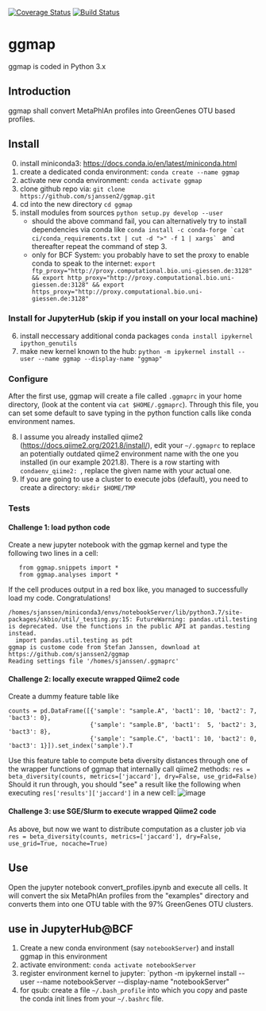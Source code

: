 [![Coverage Status](https://coveralls.io/repos/github/sjanssen2/ggmap/badge.svg?branch=master)](https://coveralls.io/github/sjanssen2/ggmap?branch=master)
[![Build Status](https://travis-ci.org/sjanssen2/ggmap.svg?branch=master)](https://travis-ci.org/sjanssen2/ggmap)

# ggmap
ggmap is coded in Python 3.x

## Introduction
ggmap shall convert MetaPhlAn profiles into GreenGenes OTU based profiles.

## Install
 0. install miniconda3: https://docs.conda.io/en/latest/miniconda.html
 1. create a dedicated conda environment: `conda create --name ggmap`
 2. activate new conda environment: `conda activate ggmap`
 3. clone github repo via: `git clone https://github.com/sjanssen2/ggmap.git`
 4. cd into the new directory `cd ggmap`
 5. install modules from sources `python setup.py develop --user`
     * should the above command fail, you can alternatively try to install dependencies via conda like ``conda install -c conda-forge `cat ci/conda_requirements.txt | cut -d ">" -f 1 | xargs` `` and thereafter repeat the command of step 3. 
     * only for BCF System: you probably have to set the proxy to enable conda to speak to the internet: `export ftp_proxy="http://proxy.computational.bio.uni-giessen.de:3128" && export http_proxy="http://proxy.computational.bio.uni-giessen.de:3128" && export https_proxy="http://proxy.computational.bio.uni-giessen.de:3128"`

### Install for JupyterHub (skip if you install on your local machine)
 6. install neccessary additional conda packages `conda install ipykernel ipython_genutils`
 7. make new kernel known to the hub: `python -m ipykernel install --user --name ggmap --display-name "ggmap"`

### Configure
 After the first use, ggmap will create a file called `.ggmaprc` in your home directory, (look at the content via `cat $HOME/.ggmaprc`). Through this file, you can set some default to save typing in the python function calls like conda environment names.
 
 8. I assume you already installed qiime2 (https://docs.qiime2.org/2021.8/install/), edit your `~/.ggmaprc` to replace an potentially outdated qiime2 environment name with the one you installed (in our example 2021.8). There is a row starting with `condaenv_qiime2: `, replace the given name with your actual one.
 9. If you are going to use a cluster to execute jobs (default), you need to create a directory: `mkdir $HOME/TMP` 
 
### Tests
#### Challenge 1: load python code
Create a new jupyter notebook with the ggmap kernel and type the following two lines in a cell:
```
   from ggmap.snippets import *
   from ggmap.analyses import *
```
If the cell produces output in a red box like, you managed to successfully load my code. Congratulations!
```
/homes/sjanssen/miniconda3/envs/notebookServer/lib/python3.7/site-packages/skbio/util/_testing.py:15: FutureWarning: pandas.util.testing is deprecated. Use the functions in the public API at pandas.testing instead.
  import pandas.util.testing as pdt
ggmap is custome code from Stefan Janssen, download at https://github.com/sjanssen2/ggmap
Reading settings file '/homes/sjanssen/.ggmaprc'
```
#### Challenge 2: locally execute wrapped Qiime2 code
Create a dummy feature table like
```
counts = pd.DataFrame([{'sample': "sample.A", 'bact1': 10, 'bact2': 7, 'bact3': 0}, 
                       {'sample': "sample.B", 'bact1':  5, 'bact2': 3, 'bact3': 8},
                       {'sample': "sample.C", 'bact1': 10, 'bact2': 0, 'bact3': 1}]).set_index('sample').T
```                       
Use this feature table to compute beta diversity distances through one of the wrapper functions of ggmap that internally call qiime2 methods:
`res = beta_diversity(counts, metrics=['jaccard'], dry=False, use_grid=False)`
Should it run through, you should "see" a result like the following when executing `res['results']['jaccard']` in a new cell:
![image](https://user-images.githubusercontent.com/11960616/134654180-17892128-8258-45a4-b6c3-7d51fc933bee.png)

#### Challenge 3: use SGE/Slurm to execute wrapped Qiime2 code
As above, but now we want to distribute computation as a cluster job via `res = beta_diversity(counts, metrics=['jaccard'], dry=False, use_grid=True, nocache=True)`

## Use
Open the jupyter notebook convert_profiles.ipynb and execute all cells. It will convert the six MetaPhlAn profiles from the "examples" directory and converts them into one OTU table with the 97% GreenGenes OTU clusters.

## use in JupyterHub@BCF
 1. Create a new conda environment (say `notebookServer`) and install ggmap in this environment
 2. activate environment: `conda activate notebookServer`
 3. register environment kernel to jupyter: `python -m ipykernel install --user --name notebookServer --display-name "notebookServer"
 4. for qsub: create a file `~/.bash_profile` into which you copy and paste the conda init lines from your `~/.bashrc` file.
